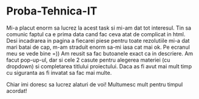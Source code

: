 # Proba-Tehnica-IT
Mi-a placut enorm sa lucrez la acest task si mi-am dat tot interesul. Tin sa comunic faptul ca e prima data cand fac ceva atat de complicat in html.
Desi incadrarea in pagina a fiecarei piese pentru toate rezolutiile mi-a dat mari batai de cap, m-am straduit enorm sa-mi iasa cat mai ok. Pe ecranul meu se vede bine =))
Am reusit sa fac butoanele exact ca in descriere. Am facut pop-up-ul, dar si cele 2 casute pentru alegerea materiei (cu dropdown) si completarea titlului proiectului.
Daca as fi avut mai mult timp cu siguranta as fi invatat sa fac mai multe.

Chiar imi doresc sa lucrez alaturi de voi!
Multumesc mult pentru timpul acordat! 

